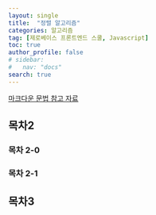 ```yaml
---
layout: single
title:  "정렬 알고리즘"
categories: 알고리즘 
tag: [제로베이스 프론트엔드 스쿨, Javascript] 
toc: true 
author_profile: false
# sidebar: 
#   nav: "docs"
search: true
---
```


[마크다운 문법 참고 자료](https://teddylee777.github.io/jekyll/Jekyll-사용을-위한-markdown-문법)



## 목차2 

### 목차 2-0

### 목차 2-1

### 

## 목차3 



 